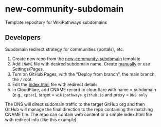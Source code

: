 # new-community-subdomain

Template repository for WikiPathways subdomains

## Developers
Subdomain redirect strategy for communities (portals), etc.

1. Create new repo from the [new-community-subdomain](https://github.com/wikipathways/new-community-subdomain) template
3. Add `CNAME` file with desired subdomain name. Create [manually](./CNAME) or use Settings/Pages.
4. Turn on GitHub Pages, with the "Deploy from branch", the main branch, the `/` root.
2. Edit the [index.html](index.html) file with redirect details
5. In CloudFlare, add CNAME record to cloudflare with name = subdomain (e.g., `cptac`), target = `wikipathways.github.io` and proxy = `DNS only`

The DNS will direct sudomain traffic to the target GitHub org and then GitHub will manage the final direction to the repo containing the matching CNAME file. The repo can contain web content or a simple index.html file with redirect info (like this example).
